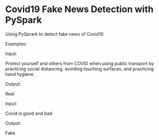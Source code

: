 # Covid19 Fake News Detection with PySpark
Using PySprark to detect fake news of Covid19

Examples:

Input:

Protect yourself and others from COVID when using public transport by practicing social distancing, avoiding touching surfaces, and practicing hand hygiene.

Output:

Real

Input:

Covid is good and bad

Output:

Fake
